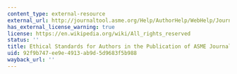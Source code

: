 ```yaml
---
content_type: external-resource
external_url: http://journaltool.asme.org/Help/AuthorHelp/WebHelp/JournalsHelp.htm#Guidelines/Ethical_Standards.htm
has_external_license_warning: true
license: https://en.wikipedia.org/wiki/All_rights_reserved
status: ''
title: Ethical Standards for Authors in the Publication of ASME Journals
uid: 92f9b747-ee9e-4913-ab9d-5d9683f5b988
wayback_url: ''
---
```

